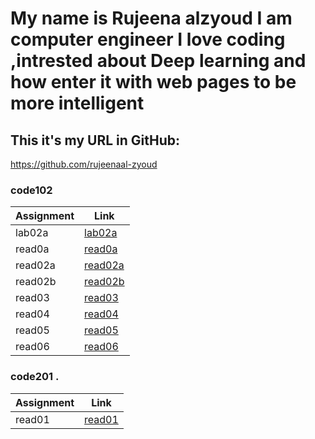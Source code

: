 # My name is Rujeena alzyoud  I am computer engineer I love coding ,intrested about Deep learning and how enter it with web pages to be more intelligent 

## This it's my URL in GitHub:
https://github.com/rujeenaal-zyoud

### code102 


| Assignment   |  Link                 |
| -----------  | -----------           |
|lab02a        |  [lab02a](lab02a.md)  |
| read0a       |[read0a](read0a.md)    |
| read02a      |  [read02a](read02a.md)|
| read02b      | [read02b](read02b.md) |
| read03       |  [read03](read03.md)  |
| read04       |  [read04](read04.md)  |
| read05       |  [read05](read05.md)  |
| read06       |  [read06](read06.md)  |





### code201 . 

| Assignment   |  Link                    |
| -----------  | -----------              |
|read01        | [read01](201/read01.md)  |

